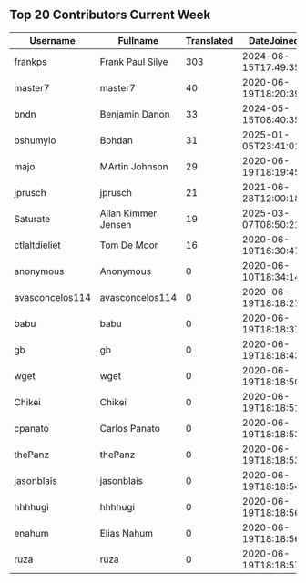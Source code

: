 ## Top 20 Contributors Current Week ##
|Username|Fullname|Translated|DateJoined|Language|
|--------|--------|----------|----------|-------|
|frankps|Frank Paul Silye|303|2024-06-15T17:49:35.|nb_NO|
|master7|master7|40|2020-06-19T18:20:39.|pl|
|bndn|Benjamin Danon|33|2024-05-15T08:40:35.|fr|
|bshumylo|Bohdan|31|2025-01-05T23:41:01.|uk|
|majo|MArtin Johnson|29|2020-06-19T18:19:45Z|sv|
|jprusch|jprusch|21|2021-06-28T12:00:18.|de|
|Saturate|Allan Kimmer Jensen|19|2025-03-07T08:50:21.|da|
|ctlaltdieliet|Tom De Moor|16|2020-06-19T16:30:47Z|nl|
|anonymous|Anonymous|0|2020-06-10T18:34:14.||
|avasconcelos114|avasconcelos114|0|2020-06-19T18:18:27Z||
|babu|babu|0|2020-06-19T18:18:37.||
|gb|gb|0|2020-06-19T18:18:43.||
|wget|wget|0|2020-06-19T18:18:50Z|ro|
|Chikei|Chikei|0|2020-06-19T18:18:51Z|zh_Hant|
|cpanato|Carlos Panato|0|2020-06-19T18:18:53Z||
|thePanz|thePanz|0|2020-06-19T18:18:53Z||
|jasonblais|jasonblais|0|2020-06-19T18:18:54Z||
|hhhhugi|hhhhugi|0|2020-06-19T18:18:56.||
|enahum|Elias  Nahum|0|2020-06-19T18:18:56Z|es|
|ruza|ruza|0|2020-06-19T18:18:57.||
